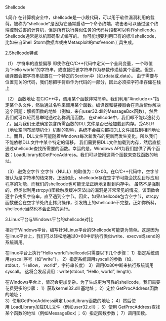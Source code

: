 Shellcode

1.简介
在计算机安全中，shellcode是一小段代码，可以用于软件漏洞利用的载荷。被称为“shellcode”是因为它通常启动一个命令终端，攻击者可以通过这个终端控制受害的计算机，但是所有执行类似任务的代码片段都可以称作shellcode。Shellcode通常是以机器码形式编写的。
你可能想要利用已有的标准shellcode，比如来自Shell Storm数据库或由Metasploit的msfvenom工具生成。

2.Shellcode特点

（1）.字符串的直接偏移
即使你在C/C++代码中定义一个全局变量，一个取值为“Hello world”的字符串，或直接把该字符串作为参数传递给某个函数。但是，编译器会把字符串放置在一个特定的Section中（如.rdata或.data）。
由于需要与位置无关的代码，我们想把字符串作为代码的一部分，因此必须把字符串存储在栈上

（2）.函数地址
在C/C++中，调用某个函数非常简单。我们利用“#include<>”指定某个头文件，然后通过名称来调用某个函数。编译器和链接器会在背后帮你解决这个问题：解析函数的地址（例如，来自user32.dll的MessageBox函数），然后我们就可以轻而易举地通过名称调用函数。
在shellcode中，我们却不能以逸待劳了。因为我们无法确定包含所需函数的DLL文件是否已经加载到内存。受ASLR（地址空间布局随机化）机制的影响，系统不会每次都把DLL文件加载到相同地址上。而且，DLL文件可能随着Windows每次新发布的更新而发生变化，所以我们不能依赖DLL文件中某个特定的偏移。
我们需要把DLL文件加载到内存，然后直接通过shellcode查找所需要的函数。幸运的是，Windows API为我们提供了两个函数：LoadLibrary和GetProcAddress。我们可以使用这两个函数来查找函数的地址。

 （3）.避免空字节
空字节（NULL）的取值为：0×00。在C/C++代码中，空字节被认为是字符串的结束符。正因如此，shellcode存在空字节可能会扰乱目标应用程序的功能，而我们的shellcode也可能无法正确地复制到内存中。
虽然不是强制的，但类似利用strcpy()函数触发缓冲区溢出的漏洞是非常常见的情况。该函数会逐字节拷贝字符串，直至遇到空字节。因此，如果shellcode包含空字节，strcpy函数便会在空字节处终止拷贝操作，引发栈上的shellcode不完整。正如你所料，shellcode当然也不会正常的运行。


3.Linux平台与Windows平台的shellcode对比

相对于Windows平台，编写针对Linux平台的Shellcode可能更为简单。这是因为在linux平台上，我们可以轻松地通过0×80中断执行类似write、execve或send的系统调用。

在linux平台上执行“Hello world”shellcode只需要以下几个步骤：
1）指定系统调用syscall序号（如“write”）。
2）指定系统调用syscall的参数（如，stdout，“Hellow， world”，字符串长度）
3）调用0x80中断来执行系统调用syscall。
这将会发起调用：write(stdout, “Hello, world”, length).

在Windows平台上，情况会更加复杂。为了生成更为可靠的shellcode，我们需要花费更多的步骤：
1）获取kernel32.dll 基地址；
2）定位 GetProcAddress函数的地址；	
3）使用GetProcAddress确定 LoadLibrary函数的地址；
4）然后使用 LoadLibrary加载DLL文件（例如user32.dll）；
5）使用 GetProcAddress查找某个函数的地址（例如MessageBox）；
6）指定函数参数；
7）调用函数。
